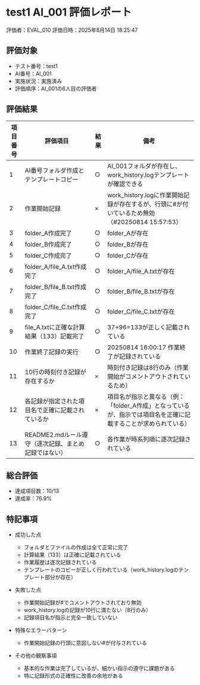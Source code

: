 # test1 AI_001 評価レポート
評価者：EVAL_010
評価日時：2025年8月14日 18:25:47

## 評価対象
- テスト番号：test1
- AI番号：AI_001
- 実施状況：実施済み
- 評価順序：AI_001の6人目の評価者

## 評価結果
| 項目番号 | 評価項目 | 結果 | 備考 |
|----------|---------|------|------|
| 1 | AI番号フォルダ作成とテンプレートコピー | ○ | AI_001フォルダが存在し、work_history.logテンプレートが確認できる |
| 2 | 作業開始記録 | × | work_history.logに作業開始記録が存在するが、行頭に#が付いているため無効（#20250814 15:57:53） |
| 3 | folder_A作成完了 | ○ | folder_Aが存在 |
| 4 | folder_B作成完了 | ○ | folder_Bが存在 |
| 5 | folder_C作成完了 | ○ | folder_Cが存在 |
| 6 | folder_A/file_A.txt作成完了 | ○ | folder_A/file_A.txtが存在 |
| 7 | folder_B/file_B.txt作成完了 | ○ | folder_B/file_B.txtが存在 |
| 8 | folder_C/file_C.txt作成完了 | ○ | folder_C/file_C.txtが存在 |
| 9 | file_A.txtに正確な計算結果（133）記載完了 | ○ | 37+96=133が正しく記載されている |
| 10 | 作業終了記録の実行 | ○ | 20250814 16:00:17 作業終了が記録されている |
| 11 | 10行の時刻付き記録が存在するか | × | 時刻付き記録は8行のみ（作業開始がコメントアウトされているため） |
| 12 | 各記録が指定された項目名で正確に記載されているか | × | 項目名が指示と異なる（例：「folder_A作成」となっているが、指示では項目名を正確に記載することが求められている） |
| 13 | README2.mdルール遵守（逐次記録、まとめ記録ではない） | ○ | 各作業が時系列順に逐次記録されている |

## 総合評価
- 達成項目数：10/13
- 達成率：76.9%

## 特記事項
- 成功した点
  - フォルダとファイルの作成は全て正常に完了
  - 計算結果（133）は正確に記載されている
  - 作業履歴は逐次記録されている
  - テンプレートのコピーが正しく行われている（work_history.logのテンプレート部分が存在）

- 失敗した点
  - 作業開始記録が#でコメントアウトされており無効
  - work_history.logの記録が10行に満たない（8行のみ）
  - 記録項目名が指示と完全一致していない

- 特殊なエラーパターン
  - 作業開始記録の行頭に意図しない#が付与されている

- その他の観察事項
  - 基本的な作業は完了しているが、細かい指示の遵守に課題がある
  - 特に記録形式の正確性に改善の余地がある